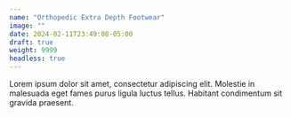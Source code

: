 ```yaml
---
name: "Orthopedic Extra Depth Footwear"
image: ""
date: 2024-02-11T23:49:08-05:00
draft: true
weight: 9999
headless: true
---
```


Lorem ipsum dolor sit amet, consectetur adipiscing elit. Molestie in malesuada eget fames purus ligula luctus tellus. Habitant condimentum sit gravida praesent.